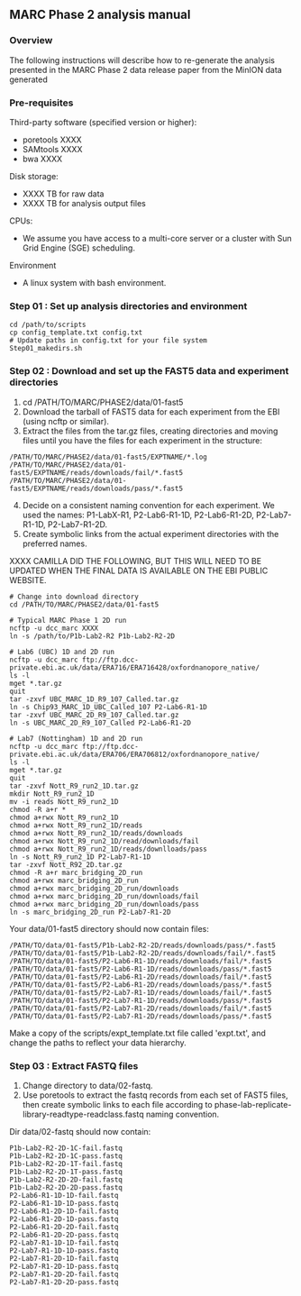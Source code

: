 ## MARC Phase 2 analysis manual

### Overview

The following instructions will describe how to re-generate the analysis
presented in the MARC Phase 2 data release paper from the MinION data
generated

### Pre-requisites

Third-party software (specified version or higher):
- poretools  XXXX 
- SAMtools  XXXX
- bwa XXXX

Disk storage:
- XXXX TB for raw data
- XXXX TB for analysis output files

CPUs:
- We assume you have access to a multi-core server or a cluster with Sun Grid Engine (SGE) scheduling.

Environment
- A linux system with bash environment.

### Step 01 : Set up analysis directories and environment

```shell
cd /path/to/scripts
cp config_template.txt config.txt
# Update paths in config.txt for your file system
Step01_makedirs.sh
```

### Step 02 : Download and set up the FAST5 data and experiment directories

1. cd /PATH/TO/MARC/PHASE2/data/01-fast5
2. Download the tarball of FAST5 data for each experiment from the EBI (using ncftp or similar).
3. Extract the files from the tar.gz files, creating directories and moving files until you have the files for each experiment in the structure:

```shell
/PATH/TO/MARC/PHASE2/data/01-fast5/EXPTNAME/*.log
/PATH/TO/MARC/PHASE2/data/01-fast5/EXPTNAME/reads/downloads/fail/*.fast5
/PATH/TO/MARC/PHASE2/data/01-fast5/EXPTNAME/reads/downloads/pass/*.fast5
```
4. Decide on a consistent naming convention for each experiment. We used the names: P1-LabX-R1, P2-Lab6-R1-1D, P2-Lab6-R1-2D, P2-Lab7-R1-1D, P2-Lab7-R1-2D.
5. Create symbolic links from the actual experiment directories with the preferred names.

XXXX CAMILLA DID THE FOLLOWING, BUT THIS WILL NEED TO BE UPDATED WHEN THE FINAL DATA IS AVAILABLE ON THE EBI PUBLIC WEBSITE.

```shell
# Change into download directory
cd /PATH/TO/MARC/PHASE2/data/01-fast5

# Typical MARC Phase 1 2D run
ncftp -u dcc_marc XXXX
ln -s /path/to/P1b-Lab2-R2 P1b-Lab2-R2-2D

# Lab6 (UBC) 1D and 2D run
ncftp -u dcc_marc ftp://ftp.dcc-private.ebi.ac.uk/data/ERA716/ERA716428/oxfordnanopore_native/
ls -l
mget *.tar.gz
quit
tar -zxvf UBC_MARC_1D_R9_107_Called.tar.gz
ln -s Chip93_MARC_1D_UBC_Called_107 P2-Lab6-R1-1D
tar -zxvf UBC_MARC_2D_R9_107_Called.tar.gz
ln -s UBC_MARC_2D_R9_107_Called P2-Lab6-R1-2D

# Lab7 (Nottingham) 1D and 2D run
ncftp -u dcc_marc ftp://ftp.dcc-private.ebi.ac.uk/data/ERA706/ERA706812/oxfordnanopore_native/
ls -l
mget *.tar.gz
quit
tar -zxvf Nott_R9_run2_1D.tar.gz
mkdir Nott_R9_run2_1D
mv -i reads Nott_R9_run2_1D
chmod -R a+r *
chmod a+rwx Nott_R9_run2_1D
chmod a+rwx Nott_R9_run2_1D/reads
chmod a+rwx Nott_R9_run2_1D/reads/downloads
chmod a+rwx Nott_R9_run2_1D/read/downloads/fail
chmod a+rwx Nott_R9_run2_1D/reads/downlloads/pass
ln -s Nott_R9_run2_1D P2-Lab7-R1-1D
tar -zxvf Nott_R92_2D.tar.gz
chmod -R a+r marc_bridging_2D_run
chmod a+rwx marc_bridging_2D_run
chmod a+rwx marc_bridging_2D_run/downloads
chmod a+rwx marc_bridging_2D_run/downloads/fail
chmod a+rwx marc_bridging_2D_run/downloads/pass
ln -s marc_bridging_2D_run P2-Lab7-R1-2D
```

Your data/01-fast5 directory should now contain files:
```shell
/PATH/TO/data/01-fast5/P1b-Lab2-R2-2D/reads/downloads/pass/*.fast5
/PATH/TO/data/01-fast5/P1b-Lab2-R2-2D/reads/downloads/fail/*.fast5
/PATH/TO/data/01-fast5/P2-Lab6-R1-1D/reads/downloads/fail/*.fast5
/PATH/TO/data/01-fast5/P2-Lab6-R1-1D/reads/downloads/pass/*.fast5
/PATH/TO/data/01-fast5/P2-Lab6-R1-2D/reads/downloads/fail/*.fast5
/PATH/TO/data/01-fast5/P2-Lab6-R1-2D/reads/downloads/pass/*.fast5
/PATH/TO/data/01-fast5/P2-Lab7-R1-1D/reads/downloads/fail/*.fast5
/PATH/TO/data/01-fast5/P2-Lab7-R1-1D/reads/downloads/pass/*.fast5
/PATH/TO/data/01-fast5/P2-Lab7-R1-2D/reads/downloads/fail/*.fast5
/PATH/TO/data/01-fast5/P2-Lab7-R1-2D/reads/downloads/pass/*.fast5
```

Make a copy of the scripts/expt_template.txt file called 'expt.txt', and change the paths to reflect your data hierarchy.

### Step 03 : Extract FASTQ files

1. Change directory to data/02-fastq.
2. Use poretools to extract the fastq records from each set of FAST5 files, then create symbolic links to each file according to phase-lab-replicate-library-readtype-readclass.fastq naming convention.

Dir data/02-fastq should now contain:

```shell
P1b-Lab2-R2-2D-1C-fail.fastq
P1b-Lab2-R2-2D-1C-pass.fastq
P1b-Lab2-R2-2D-1T-fail.fastq
P1b-Lab2-R2-2D-1T-pass.fastq
P1b-Lab2-R2-2D-2D-fail.fastq
P1b-Lab2-R2-2D-2D-pass.fastq
P2-Lab6-R1-1D-1D-fail.fastq
P2-Lab6-R1-1D-1D-pass.fastq
P2-Lab6-R1-2D-1D-fail.fastq
P2-Lab6-R1-2D-1D-pass.fastq
P2-Lab6-R1-2D-2D-fail.fastq
P2-Lab6-R1-2D-2D-pass.fastq
P2-Lab7-R1-1D-1D-fail.fastq
P2-Lab7-R1-1D-1D-pass.fastq
P2-Lab7-R1-2D-1D-fail.fastq
P2-Lab7-R1-2D-1D-pass.fastq
P2-Lab7-R1-2D-2D-fail.fastq
P2-Lab7-R1-2D-2D-pass.fastq
```

